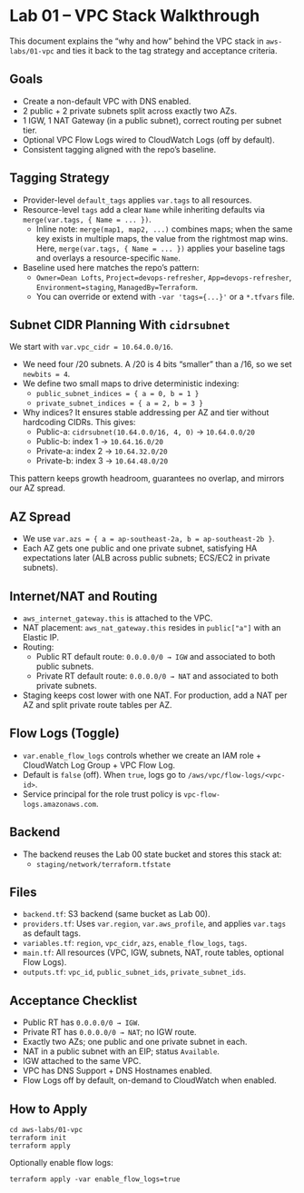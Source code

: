 # Lab 01 – VPC Stack Walkthrough

This document explains the “why and how” behind the VPC stack in `aws-labs/01-vpc` and ties it back to the tag strategy and acceptance criteria.

## Goals

- Create a non-default VPC with DNS enabled.
- 2 public + 2 private subnets split across exactly two AZs.
- 1 IGW, 1 NAT Gateway (in a public subnet), correct routing per subnet tier.
- Optional VPC Flow Logs wired to CloudWatch Logs (off by default).
- Consistent tagging aligned with the repo’s baseline.

## Tagging Strategy

- Provider-level `default_tags` applies `var.tags` to all resources.
- Resource-level `tags` add a clear `Name` while inheriting defaults via `merge(var.tags, { Name = ... })`.
  - Inline note: `merge(map1, map2, ...)` combines maps; when the same key exists in multiple maps, the value from the rightmost map wins. Here, `merge(var.tags, { Name = ... })` applies your baseline tags and overlays a resource-specific `Name`.
- Baseline used here matches the repo’s pattern:
  - `Owner=Dean Lofts`, `Project=devops-refresher`, `App=devops-refresher`, `Environment=staging`, `ManagedBy=Terraform`.
  - You can override or extend with `-var 'tags={...}'` or a `*.tfvars` file.

## Subnet CIDR Planning With `cidrsubnet`

We start with `var.vpc_cidr = 10.64.0.0/16`.

- We need four /20 subnets. A /20 is 4 bits “smaller” than a /16, so we set `newbits = 4`.
- We define two small maps to drive deterministic indexing:
  - `public_subnet_indices = { a = 0, b = 1 }`
  - `private_subnet_indices = { a = 2, b = 3 }`
- Why indices? It ensures stable addressing per AZ and tier without hardcoding CIDRs. This gives:
  - Public-a: `cidrsubnet(10.64.0.0/16, 4, 0)` → `10.64.0.0/20`
  - Public-b: index 1 → `10.64.16.0/20`
  - Private-a: index 2 → `10.64.32.0/20`
  - Private-b: index 3 → `10.64.48.0/20`

This pattern keeps growth headroom, guarantees no overlap, and mirrors our AZ spread.

## AZ Spread

- We use `var.azs = { a = ap-southeast-2a, b = ap-southeast-2b }`.
- Each AZ gets one public and one private subnet, satisfying HA expectations later (ALB across public subnets; ECS/EC2 in private subnets).

## Internet/NAT and Routing

- `aws_internet_gateway.this` is attached to the VPC.
- NAT placement: `aws_nat_gateway.this` resides in `public["a"]` with an Elastic IP.
- Routing:
  - Public RT default route: `0.0.0.0/0 → IGW` and associated to both public subnets.
  - Private RT default route: `0.0.0.0/0 → NAT` and associated to both private subnets.
- Staging keeps cost lower with one NAT. For production, add a NAT per AZ and split private route tables per AZ.

## Flow Logs (Toggle)

- `var.enable_flow_logs` controls whether we create an IAM role + CloudWatch Log Group + VPC Flow Log.
- Default is `false` (off). When `true`, logs go to `/aws/vpc/flow-logs/<vpc-id>`.
- Service principal for the role trust policy is `vpc-flow-logs.amazonaws.com`.

## Backend

- The backend reuses the Lab 00 state bucket and stores this stack at:
  - `staging/network/terraform.tfstate`

## Files

- `backend.tf`: S3 backend (same bucket as Lab 00).
- `providers.tf`: Uses `var.region`, `var.aws_profile`, and applies `var.tags` as default tags.
- `variables.tf`: `region`, `vpc_cidr`, `azs`, `enable_flow_logs`, `tags`.
- `main.tf`: All resources (VPC, IGW, subnets, NAT, route tables, optional Flow Logs).
- `outputs.tf`: `vpc_id`, `public_subnet_ids`, `private_subnet_ids`.

## Acceptance Checklist

- Public RT has `0.0.0.0/0 → IGW`.
- Private RT has `0.0.0.0/0 → NAT`; no IGW route.
- Exactly two AZs; one public and one private subnet in each.
- NAT in a public subnet with an EIP; status `Available`.
- IGW attached to the same VPC.
- VPC has DNS Support + DNS Hostnames enabled.
- Flow Logs off by default, on-demand to CloudWatch when enabled.

## How to Apply

```
cd aws-labs/01-vpc
terraform init
terraform apply
```

Optionally enable flow logs:

```
terraform apply -var enable_flow_logs=true
```
